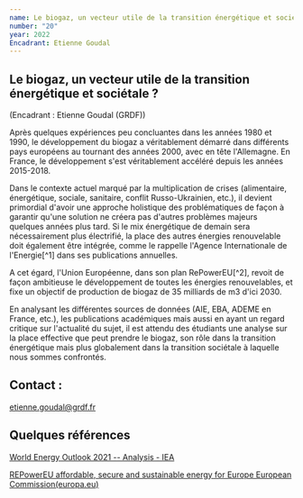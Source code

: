 ```yaml
---
name: Le biogaz, un vecteur utile de la transition énergétique et sociétale ?
number: "20"
year: 2022
Encadrant: Etienne Goudal
---
```

## Le biogaz, un vecteur utile de la transition énergétique et sociétale ?

(Encadrant : Etienne Goudal (GRDF))

Après quelques expériences peu concluantes dans les années 1980 et 1990,
le développement du biogaz a véritablement démarré dans différents pays
européens au tournant des années 2000, avec en tête l'Allemagne. En
France, le développement s'est véritablement accéléré depuis les années
2015-2018.

Dans le contexte actuel marqué par la multiplication de crises
(alimentaire, énergétique, sociale, sanitaire, conflit Russo-Ukrainien,
etc.), il devient primordial d'avoir une approche holistique des
problématiques de façon à garantir qu'une solution ne créera pas
d'autres problèmes majeurs quelques années plus tard. Si le mix
énergétique de demain sera nécessairement plus électrifié, la place des
autres énergies renouvelable doit également être intégrée, comme le
rappelle l'Agence Internationale de l'Energie[^1] dans ses publications
annuelles.

A cet égard, l'Union Européenne, dans son plan RePowerEU[^2], revoit de
façon ambitieuse le développement de toutes les énergies renouvelables,
et fixe un objectif de production de biogaz de 35 milliards de m3 d'ici
2030.

En analysant les différentes sources de données (AIE, EBA, ADEME en
France, etc.), les publications académiques mais aussi en ayant un
regard critique sur l'actualité du sujet, il est attendu des étudiants
une analyse sur la place effective que peut prendre le biogaz, son rôle
dans la transition énergétique mais plus globalement dans la transition
sociétale à laquelle nous sommes confrontés.

## Contact :

[etienne.goudal\@grdf.fr](mailto:etienne.goudal@grdf.fr)

## Quelques références

[World Energy Outlook 2021 -- Analysis - IEA](https://www.iea.org/reports/world-energy-outlook-2021)

[REPowerEU affordable, secure and sustainable energy for Europe European Commission(europa.eu)](https://ec.europa.eu/info/strategy/priorities-2019-2024/european-green-deal/repowereu-affordable-secure-and-sustainable-energy-europe_en)
